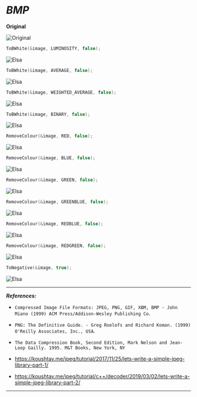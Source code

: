 # ___BMP___

__Original__

![Original](./images/Elsa/elsa.bmp)

```C
ToBWhite(&image, LUMINOSITY, false);
```
![Elsa](./images/Elsa/elsa_lum.bmp)

```C
ToBWhite(&image, AVERAGE, false);
```
![Elsa](./images/Elsa/elsa_average.bmp)

```C
ToBWhite(&image, WEIGHTED_AVERAGE, false);
```
![Elsa](./images/Elsa/elsa_waverage.bmp)

```C
ToBWhite(&image, BINARY, false);
```
![Elsa](./images/Elsa/elsa_bin.bmp)


```C
RemoveColour(&image, RED, false);
```
![Elsa](./images/Elsa/elsa_bg.bmp)

```C
RemoveColour(&image, BLUE, false);
```
![Elsa](./images/Elsa/elsa_rg.bmp)

```C
RemoveColour(&image, GREEN, false);
```
![Elsa](./images/Elsa/elsa_br.bmp)

```C
RemoveColour(&image, GREENBLUE, false);
```
![Elsa](./images/Elsa/elsa_r.bmp)

```C
RemoveColour(&image, REDBLUE, false);
```
![Elsa](./images/Elsa/elsa_g.bmp)

```C
RemoveColour(&image, REDGREEN, false);
```
![Elsa](./images/Elsa/elsa_b.bmp)

```C
ToNegative(&image, true);
```
![Elsa](./images/Elsa/elsa_neg.bmp)

----------------
___References:___

- `Compressed Image File Formats: JPEG, PNG, GIF, XBM, BMP - John Miano (1999) ACM Press/Addison-Wesley Publishing Co`.

- `PNG: The Definitive Guide. - Greg Roelofs and Richard Koman. (1999) O'Reilly Associates, Inc., USA`.

- `The Data Compression Book, Second Edition, Mark Nelson and Jean-Loop Gailly. 1995. M&T Books, New York, NY`

- https://koushtav.me/jpeg/tutorial/2017/11/25/lets-write-a-simple-jpeg-library-part-1/

- https://koushtav.me/jpeg/tutorial/c++/decoder/2019/03/02/lets-write-a-simple-jpeg-library-part-2/

----------------
